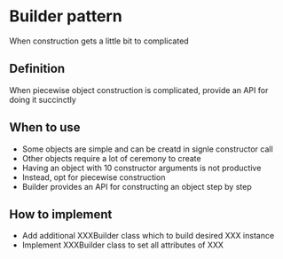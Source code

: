 # Builder pattern
When construction gets a little bit to complicated

## Definition
When piecewise object construction is complicated, provide an API for doing it succinctly

## When to use 
 - Some objects are simple and can be creatd in signle constructor call
 - Other objects require a lot of ceremony to create
 - Having an object with 10 constructor arguments is not productive 
 - Instead, opt for piecewise construction
 - Builder provides an API for constructing an object step by step
 

## How to implement 
 - Add additional XXXBuilder class which to build desired XXX instance
 - Implement XXXBuilder class to set all attributes of XXX 
